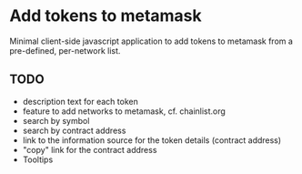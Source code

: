 # Add tokens to metamask

Minimal client-side javascript application to add tokens to metamask from a
pre-defined, per-network list.

## TODO

* description text for each token
* feature to add networks to metamask, cf. chainlist.org
* search by symbol
* search by contract address
* link to the information source for the token details (contract address)
* "copy" link for the contract address
* Tooltips
